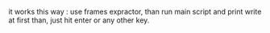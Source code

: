it works this way : use frames expractor, than run main script and print write at first than, just hit enter or any other key.
